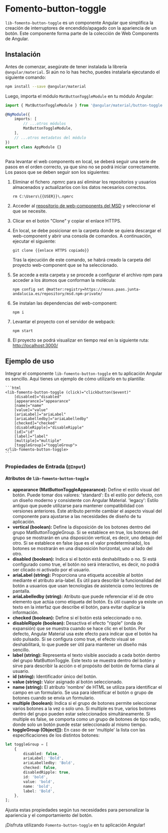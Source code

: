 # Fomento-button-toggle

`lib-fomento-button-toggle` es un componente Angular que simplifica la creación de interruptores de encendido/apagado con la apariencia de un botón. Este componente forma parte de la colección de Web Components de Angular.

## Instalación

Antes de comenzar, asegúrate de tener instalada la librería `@angular/material`. Si aún no lo has hecho, puedes instalarla ejecutando el siguiente comando:

```bash
npm install --save @angular/material
```

Luego, importa el módulo `MatButtonToggleModule` en tu módulo Angular:

```typescript
import { MatButtonToggleModule } from '@angular/material/button-toggle';

@NgModule({
	imports: [
		// ...otros módulos
		MatButtonToggleModule,
	],
	// ...otros metadatos del módulo
})
export class AppModule {}
```

##

Para levantar el web components en local, se deberá seguir una serie de pasos en el orden correcto, ya que sino no se podrá iniciar correctamente. Los pasos que se deben seguir son los siguientes:

1. Eliminar el fichero .npmrc para así eliminar los repositorios y usuarios almacenados y actualizarlos con los datos necesarios correctos.

   ```
   rm C:\Users\{{USER}}\.npmrc
   ```

2. Acceder al [repositorio de web-components del MSD](https://gitlab.juntadeandalucia.es/pt-exp-webcomponents) y seleccionar el que se necesite.
3. Clicar en el botón "Clone" y copiar el enlace HTTPS.
4. En local, se debe posicionar en la carpeta donde se quiera descargar el web-component y abrir una consola de comandos. A continuación, ejecutar el siguiente:
   ```
   git clone {{enlace HTTPS copiado}}
   ```
   Tras la ejecución de este comando, se habrá creado la carpeta del proyecto web-component que se ha seleccionado.
5. Se accede a esta carpeta y se procede a configurar el archivo npm para acceder a los átomos que conforman la molécula:
   ```
   npm config set @matter:registry=https://nexus.paas.junta-andalucia.es/repository/msd.npm-private/
   ```
6. Se instalan las dependencias del web-component:
   ```
   npm i
   ```
7. Levantar el proyecto con el servidor de webpack:
   ```
   npm start
   ```
8. El proyecto se podrá visualizar en tiempo real en la siguiente ruta: [http://localhost:3000/](http://localhost:3000/)

## Ejemplo de uso

Integrar el componente `lib-fomento-button-toggle` en tu aplicación Angular es sencillo. Aquí tienes un ejemplo de cómo utilizarlo en tu plantilla:

    ```html
    <lib-fomento-button-toggle (click)="clickbutton($event)"
        [disabled]="disabled"
        [appearance]="appearance"
        [name]="name"
        [value]="value"
        [ariaLabel]="ariaLabel"
        [ariaLabelledby]="ariaLabelledby"
        [checked]="checked"
        [disableRipple]="disableRipple"
        [id]="id"
        [label]="label"
        [multiple]="multiple"
        [toggleGroup]="toggleGroup">
    </lib-fomento-button-toggle>
    ```

### Propiedades de Entrada (`@Input`)

#### Atributos de `lib-fomento-button-toggle`

- **appearance (MatButtonToggleAppearance):** Define el estilo visual del botón. Puede tomar dos valores: 
'standard': Es el estilo por defecto, con un diseño moderno y consistente con Angular Material.
'legacy': Estilo antiguo que puede utilizarse para mantener compatibilidad con versiones anteriores.
Este atributo permite cambiar el aspecto visual del componente para ajustarse a las necesidades de diseño de tu aplicación.
- **vertical (boolean):** Define la disposición de los botones dentro del grupo MatButtonToggleGroup.
Si se establece en true, los botones del grupo se mostrarán en una disposición vertical, es decir, uno debajo del otro.
Si se establece en false (que es el valor predeterminado), los botones se mostrarán en una disposición horizontal, uno al lado del otro.
- **disabled (boolean):** Indica si el botón está deshabilitado o no.
Si está configurado como true, el botón no será interactivo, es decir, no podrá ser clicado ni activado por el usuario.
- **ariaLabel (string):** Proporciona una etiqueta accesible al botón mediante el atributo aria-label.
Es útil para describir la funcionalidad del botón a usuarios que usan tecnologías de asistencia como lectores de pantalla.
- **ariaLabelledby (string):** Atributo que puede referenciar el id de otro elemento que actúa como etiqueta del botón.
Es útil cuando ya existe un texto en la interfaz que describe el botón, para evitar duplicar la información.
- **checked (boolean):** Define si el botón está seleccionado o no.
- **disableRipple (boolean):** Desactiva el efecto "ripple" (onda de expansión) que se muestra cuando se hace clic en el botón.
Por defecto, Angular Material usa este efecto para indicar que el botón ha sido pulsado.
Si se configura como true, el efecto visual se deshabilitará, lo que puede ser útil para mantener un diseño más sencillo.
- **label (string):** Representa el texto visible asociado a cada botón dentro del grupo MatButtonToggle.
Este texto se muestra dentro del botón y sirve para describir la acción o el propósito del botón de forma clara al usuario.
- **id (string):** Identificador único del botón.
- **value (string):** Valor asignado al botón seleccionado.
- **name (string):** El atributo 'nombre' de HTML se utiliza para identificar el campo en un formulario. 
Se usa para identificar el botón o grupo de botones cuando se envía un formulario.
- **multiple (boolean):** Indica si el grupo de botones permite seleccionar varios botones a la vez o solo uno.
Si multiple es true, varios botones dentro del grupo pueden estar seleccionados simultáneamente.
Si multiple es false, se comporta como un grupo de botones de tipo radio, donde solo un botón puede estar seleccionado al mismo tiempo.
- **toggleGroup (Object[]):** En caso de ser 'multiple' la lista con las especificaciones de los distintos botones:

```ts
let toggleGroup = [
	{
		disabled: false,
		ariaLabel: 'Bold',
		ariaLabelledby: 'Bold',
		checked: false,
		disabledRipple: true,
		id: 'bold',
		value: 'bold',
		name: 'bold',
		label: 'Bold',
	},
];
```

Ajusta estas propiedades según tus necesidades para personalizar la apariencia y el comportamiento del botón.

¡Disfruta utilizando `Fomento-button-toggle` en tu aplicación Angular!
